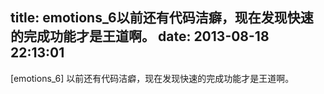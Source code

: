 title: emotions_6以前还有代码洁癖，现在发现快速的完成功能才是王道啊。
date: 2013-08-18 22:13:01
---

[emotions_6] 以前还有代码洁癖，现在发现快速的完成功能才是王道啊。